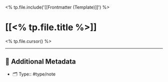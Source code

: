 <% tp.file.include('[[Frontmatter (Template)]]') %>

# [[<% tp.file.title %>]]

<% tp.file.cursor() %>

---

## 📇 Additional Metadata

- 🗂 Type:: #type/note
